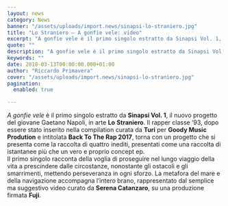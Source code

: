 ```yaml
---
layout: news
category: News
banner: "/assets/uploads/import.news/sinapsi-lo-straniero.jpg"
title: "Lo Straniero – A gonfie vele: video"
excerpt: "A gonfie vele è il primo singolo estratto da Sinapsi Vol. 1, il nuovo progetto del giovane Gaetano Napoli, in arte Lo Straniero. Il rapper classe ’93, dopo essere stato inserito nella compilation curata da Turi per Goody Music Prodution e intitolata Back To The Rap 2017, torna con un progetto che si presenta come la [&hellip"
quote: ""
description: "A gonfie vele è il primo singolo estratto da Sinapsi Vol. 1, il nuovo progetto del giovane Gaetano Napoli, in arte Lo Straniero. Il rapper classe ’93, dopo essere stato inserito nella compilation curata da Turi per Goody Music Prodution e intitolata Back To The Rap 2017, torna con un progetto che si presenta come la [&hellip"
keywords: ""
date: 2018-03-13T00:00:00.000+01:00
author: "Riccardo Primavera"
cover: "/assets/uploads/import.news/sinapsi-lo-straniero.jpg"
pagination:
  enabled: true

---
```


_A gonfie vele_ è il primo singolo estratto da **Sinapsi Vol. 1**, il nuovo progetto del giovane Gaetano Napoli, in arte **Lo** **Straniero**. Il rapper classe ’93, dopo essere stato inserito nella compilation curata da **Turi** per **Goody Music** **Prodution** e intitolata **Back To The Rap 2017**, torna con un progetto che si presenta come la raccolta di quattro inediti, presentati come una raccolta di istantanee più che un vero e proprio concept ep.  
Il primo singolo racconta della voglia di proseguire nel lungo viaggio della vita a prescindere dalle circostanze, nonostante gli ostacoli e gli smarrimenti, mettendo perseveranza in ogni sforzo. La metafora del mare e della navigazione accompagna l’intero brano, rappresentato dal semplice ma suggestivo video curato da **Serena Catanzaro**, su una produzione firmata **Fuji**.